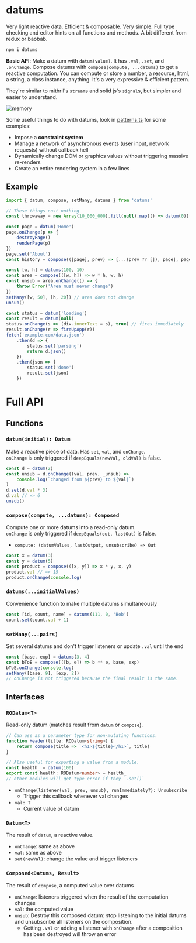 # datums

Very light reactive data. Efficient & composable. Very simple. Full type checking and editor hints on all functions and methods. A bit different from redux or baobab.

```sh
npm i datums
```

**Basic API**: Make a datum with `datum(value)`. It has `.val`, `.set`, and `.onChange`. Compose datums with `compose(compute, ...datums)` to get a reactive computation. You can compute or store a number, a resource, html, a string, a class instance, anything. It's a very expressive & efficient pattern.

They're similar to mithril's `stream`s and solid js's `signal`s, but simpler and easier to understand.

![memory](https://user-images.githubusercontent.com/10591373/167476373-1e3e0ec2-7a86-4299-93fe-7498a507e5bb.png)

Some useful things to do with datums, look in [patterns.ts](tests/patterns.ts) for some examples:

-   Impose a **constraint system**
-   Manage a network of asynchronous events (user input, network requests) without callback hell
-   Dynamically change DOM or graphics values without triggering massive re-renders
-   Create an entire rendering system in a few lines

## Example

```ts
import { datum, compose, setMany, datums } from 'datums'

// These things cost nothing
const throwaway = new Array(10_000_000).fill(null).map(() => datum(0))

const page = datum('Home')
page.onChange(p => {
    destroyPage()
    renderPage(p)
})
page.set('About')
const history = compose(([page], prev) => [...(prev ?? []), page], page)

const [w, h] = datums(100, 10)
const area = compose(([w, h]) => w * h, w, h)
const unsub = area.onChange(() => {
    throw Error('Area must never change')
})
setMany([w, 50], [h, 20]) // area does not change
unsub()

const status = datum('loading')
const result = datum(null)
status.onChange(s => (div.innerText = s), true) // fires immediately
result.onChange(r => fireUpApp(r))
fetch('example.com/data.json')
    .then(d => {
        status.set('parsing')
        return d.json()
    })
    .then(json => {
        status.set('done')
        result.set(json)
    })
```

# Full API

## Functions

### `datum(initial): Datum`

Make a reactive piece of data. Has `set`, `val`, and `onChange`.\
`onChange` is only triggered if `deepEquals(newVal, oldVal)` is false.

```ts
const d = datum(2)
const unsub = d.onChange((val, prev, _unsub) =>
    console.log(`changed from ${prev} to ${val}`)
)
d.set(d.val * 3)
d.val // => 6
unsub()
```

### `compose(compute, ...datums): Composed`

Compute one or more datums into a read-only datum.\
`onChange` is only triggered if `deepEquals(out, lastOut)` is false.

-   `compute: (datumValues, lastOutput, unsubscribe) => Out`

```ts
const x = datum(3)
const y = datum(5)
const product = compose(([x, y]) => x * y, x, y)
product.val // => 15
product.onChange(console.log)
```

### `datums(...initialValues)`

Convenience function to make multiple datums simultaneously

```ts
const [id, count, name] = datums(111, 0, 'Bob')
count.set(count.val + 1)
```

### `setMany(...pairs)`

Set several datums and don't trigger listeners or update `.val` until the end

```ts
const [base, exp] = datums(3, 4)
const bToE = compose(([b, e]) => b ** e, base, exp)
bToE.onChange(console.log)
setMany([base, 9], [exp, 2])
// onChange is not triggered because the final result is the same.
```

## Interfaces

### `RODatum<T>`

Read-only datum (matches result from `datum` or `compose`).

```ts
// Can use as a parameter type for non-mutating functions.
function Header(title: RODatum<string>) {
    return compose(title => `<h1>${title}</h1>`, title)
}

// Also useful for exporting a value from a module.
const health_ = datum(100)
export const health: RODatum<number> = health_
// other modules will get type error if they `.set()`
```

-   `onChange(listener(val, prev, unsub), runImmediately?): Unsubscribe`
    -   Trigger this callback whenever val changes
-   `val: T`
    -   Current value of datum

### `Datum<T>`

The result of `datum`, a reactive value.

-   `onChange`: same as above
-   `val`: same as above
-   `set(newVal)`: change the value and trigger listeners

### `Composed<Datums, Result>`

The result of `compose`, a computed value over datums

-   `onChange`: listeners triggered when the result of the computation changes
-   `val`: the computed value
-   `unsub`: Destroy this composed datum: stop listening to the initial datums and unsubscribe all listeners on the composition.
    -   Getting `.val` or adding a listener with `onChange` after a composition has been destroyed will throw an error
